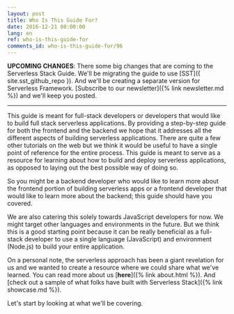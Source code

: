 ```yaml
---
layout: post
title: Who Is This Guide For?
date: 2016-12-21 00:00:00
lang: en
ref: who-is-this-guide-for
comments_id: who-is-this-guide-for/96
---
```


**UPCOMING CHANGES**: There some big changes that are coming to the Serverless Stack Guide. We'll be migrating the guide to use [SST]({ site.sst_github_repo }). And we'll be creating a separate version for Serverless Framework. [Subscribe to our newsletter]({% link newsletter.md %}) and we'll keep you posted.

---


This guide is meant for full-stack developers or developers that would like to build full stack serverless applications. By providing a step-by-step guide for both the frontend and the backend we hope that it addresses all the different aspects of building serverless applications. There are quite a few other tutorials on the web but we think it would be useful to have a single point of reference for the entire process. This guide is meant to serve as a resource for learning about how to build and deploy serverless applications, as opposed to laying out the best possible way of doing so.

So you might be a backend developer who would like to learn more about the frontend portion of building serverless apps or a frontend developer that would like to learn more about the backend; this guide should have you covered.

We are also catering this solely towards JavaScript developers for now. We might target other languages and environments in the future. But we think this is a good starting point because it can be really beneficial as a full-stack developer to use a single language (JavaScript) and environment (Node.js) to build your entire application.

On a personal note, the serverless approach has been a giant revelation for us and we wanted to create a resource where we could share what we've learned. You can read more about us [**here**]({% link about.html %}). And [check out a sample of what folks have built with Serverless Stack]({% link showcase.md %}).

Let's start by looking at what we'll be covering.
